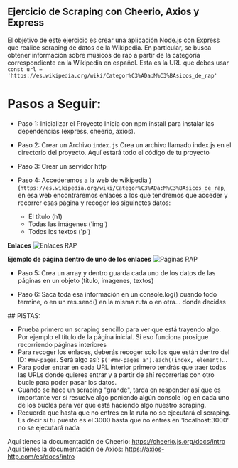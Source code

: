 ## Ejercicio de Scraping con Cheerio, Axios y Express

El objetivo de este ejercicio es crear una aplicación Node.js con Express que realice scraping de datos de la Wikipedia. En particular, se busca obtener información sobre músicos de rap a partir de la categoría correspondiente en la Wikipedia en español. Esta es la URL que debes usar 
`const url = 'https://es.wikipedia.org/wiki/Categor%C3%ADa:M%C3%BAsicos_de_rap'`

# Pasos a Seguir:
- Paso 1: Inicializar el Proyecto
Inicia con npm install para instalar las dependencias (express, cheerio, axios).

- Paso 2: Crear un Archivo `index.js`
Crea un archivo llamado index.js en el directorio del proyecto.
Aquí estará todo el código de tu proyecto

- Paso 3: Crear un servidor http

- Paso 4: Accederemos a la web de wikipedia )(`https://es.wikipedia.org/wiki/Categor%C3%ADa:M%C3%BAsicos_de_rap`, en esa web encontraremos enlaces a los que tendremos que acceder y recorrer esas página y recoger los siguinetes datos:
  - El título (h1)
  - Todas las imágenes ('img')
  - Todos los textos ('p') 

**Enlaces**
![Enlaces RAP](./imgs/enlaces.png)

**Ejemplo de página dentro de uno de los enlaces**
![Páginas RAP](./imgs/paginas.png)

- Paso 5:
Crea un array y dentro guarda cada uno de los datos de las páginas en un objeto (título, imagenes, textos)

- Paso 6:
Saca toda esa información en un console.log() cuando todo termine, o en un res.send() en la misma ruta o en otra... donde decidas

## PISTAS:
- Prueba primero un scraping sencillo para ver que está trayendo algo. Por ejemplo el título de la página inicial. Si eso funciona prosigue recorriendo páginas interiores
- Para recoger los enlaces, deberás recoger solo los que están dentro del ID: `#mw-pages`. Será algo así: `$('#mw-pages a').each((index, element)`...
- Para poder entrar en cada URL interior primero tendrás que traer todas las URLs donde quieres entrar y a partir de ahí recorrerlas con otro bucle para poder pasar los datos.
- Cuando se hace un scraping "grande", tarda en responder así que es importante ver si resuelve algo poniendo algún console log en cada uno de los bucles para ver que está haciendo algo nuestro scraping.
- Recuerda que hasta que no entres en la ruta no se ejecutará el scraping. Es decir si tu puesto es el 3000 hasta que no entres en 'localhost:3000' no se ejecutará nada

Aquí tienes la documentación de Cheerio: https://cheerio.js.org/docs/intro
Aquí tienes la documentación de Axios: https://axios-http.com/es/docs/intro